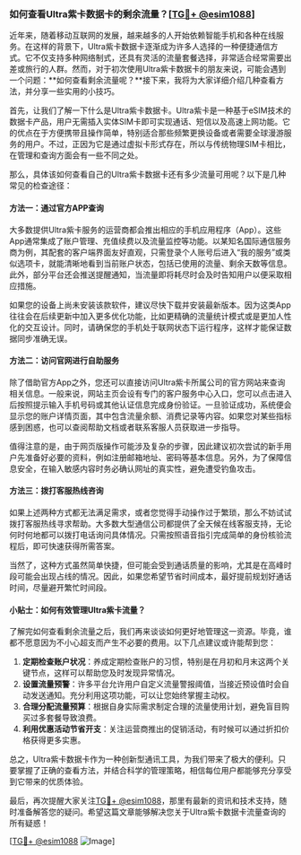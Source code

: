 ### 如何查看Ultra紫卡数据卡的剩余流量？[[TG💪+ @esim1088](https://t.me/s/esim1088)]

近年来，随着移动互联网的发展，越来越多的人开始依赖智能手机和各种在线服务。在这样的背景下，Ultra紫卡数据卡逐渐成为许多人选择的一种便捷通信方式。它不仅支持多种网络制式，还具有灵活的流量套餐选择，非常适合经常需要出差或旅行的人群。然而，对于初次使用Ultra紫卡数据卡的朋友来说，可能会遇到一个问题：**如何查看剩余流量呢？**接下来，我将为大家详细介绍几种查看方法，并分享一些实用的小技巧。

首先，让我们了解一下什么是Ultra紫卡数据卡。Ultra紫卡是一种基于eSIM技术的数据卡产品，用户无需插入实体SIM卡即可实现通话、短信以及高速上网功能。它的优点在于方便携带且操作简单，特别适合那些频繁更换设备或者需要全球漫游服务的用户。不过，正因为它是通过虚拟卡形式存在，所以与传统物理SIM卡相比，在管理和查询方面会有一些不同之处。

那么，具体该如何查看自己的Ultra紫卡数据卡还有多少流量可用呢？以下是几种常见的检查途径：

#### 方法一：通过官方APP查询

大多数提供Ultra紫卡服务的运营商都会推出相应的手机应用程序（App）。这些App通常集成了账户管理、充值续费以及流量监控等功能。以某知名国际通信服务商为例，其配套的客户端界面友好直观，只需登录个人账号后进入“我的服务”或类似选项卡，就能清晰地看到当前账户状态，包括已使用的流量、剩余天数等信息。此外，部分平台还会推送提醒通知，当流量即将耗尽时会及时告知用户以便采取相应措施。

如果您的设备上尚未安装该款软件，建议尽快下载并安装最新版本。因为这类App往往会在后续更新中加入更多优化功能，比如更精确的流量统计模式或是更加人性化的交互设计。同时，请确保您的手机处于联网状态下运行程序，这样才能保证数据同步准确无误。

#### 方法二：访问官网进行自助服务

除了借助官方App之外，您还可以直接访问Ultra紫卡所属公司的官方网站来查询相关信息。一般来说，网站主页会设有专门的客户服务中心入口，您可以点击进入后按照提示输入手机号码或其他认证信息完成身份验证。一旦验证成功，系统便会显示您的账户详情页面，其中包含流量余额、消费记录等内容。如果您对某些指标感到困惑，也可以查阅帮助文档或者联系客服人员获取进一步指导。

值得注意的是，由于网页版操作可能涉及复杂的步骤，因此建议初次尝试的新手用户先准备好必要的资料，例如注册邮箱地址、密码等基本信息。另外，为了保障信息安全，在输入敏感内容时务必确认网址的真实性，避免遭受钓鱼攻击。

#### 方法三：拨打客服热线咨询

如果上述两种方式都无法满足需求，或者您觉得手动操作过于繁琐，那么不妨试试拨打客服热线寻求帮助。大多数大型通信公司都提供了全天候在线客服支持，无论何时何地都可以拨打电话询问具体情况。只需按照语音指引完成简单的身份核验流程后，即可快速获得所需答案。

当然了，这种方式虽然简单快捷，但可能会受到通话质量的影响，尤其是在高峰时段可能会出现占线的情况。因此，如果您希望节省时间成本，最好提前规划好通话时间，尽量避开繁忙时间段。

#### 小贴士：如何有效管理Ultra紫卡流量？

了解完如何查看剩余流量之后，我们再来谈谈如何更好地管理这一资源。毕竟，谁都不愿意因为不小心超支而产生不必要的费用。以下几点建议或许能帮到您：

1. **定期检查账户状况**：养成定期检查账户的习惯，特别是在月初和月末这两个关键节点，这样可以帮助您及时发现异常情况。
2. **设置流量预警**：许多平台允许用户自定义流量警报阈值，当接近预设值时会自动发送通知。充分利用这项功能，可以让您始终掌握主动权。
3. **合理分配流量预算**：根据自身实际需求制定合理的流量使用计划，避免盲目购买过多套餐导致浪费。
4. **利用优惠活动节省开支**：关注运营商推出的促销活动，有时候可以通过折扣价格获得更多实惠。

总之，Ultra紫卡数据卡作为一种创新型通讯工具，为我们带来了极大的便利。只要掌握了正确的查看方法，并结合科学的管理策略，相信每位用户都能够充分享受到它带来的优质体验。

最后，再次提醒大家关注[TG💪+ @esim1088](https://t.me/s/esim1088)，那里有最新的资讯和技术支持，随时准备解答您的疑问。希望这篇文章能够解决您关于Ultra紫卡数据卡流量查询的所有疑惑！

[[TG💪+ @esim1088](https://t.me/s/esim1088) ![Image](https://i.postimg.cc/4NQfJmqS/Snipaste-2025-05-13-00-14-12.png)]